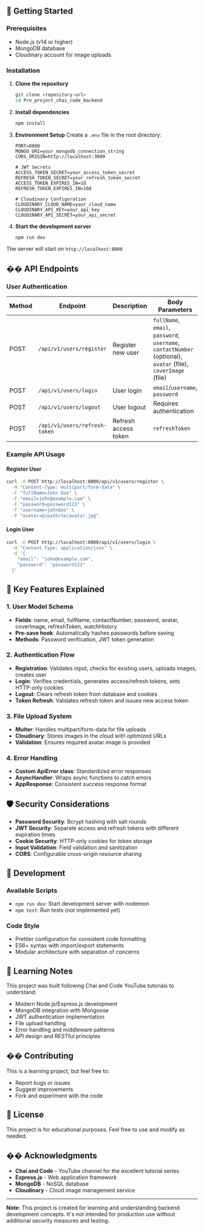 
## 🚀 Getting Started

### Prerequisites

- Node.js (v14 or higher)
- MongoDB database
- Cloudinary account for image uploads

### Installation

1. **Clone the repository**
   ```bash
   git clone <repository-url>
   cd Pro_project_chai_code_backend
   ```

2. **Install dependencies**
   ```bash
   npm install
   ```

3. **Environment Setup**
   Create a `.env` file in the root directory:
   ```env
   PORT=8000
   MONGO_URI=your_mongodb_connection_string
   CORS_ORIGIN=http://localhost:3000
   
   # JWT Secrets
   ACCESS_TOKEN_SECRET=your_access_token_secret
   REFRESH_TOKEN_SECRET=your_refresh_token_secret
   ACCESS_TOKEN_EXPIRES_IN=1d
   REFRESH_TOKEN_EXPIRES_IN=10d
   
   # Cloudinary Configuration
   CLOUDINARY_CLOUD_NAME=your_cloud_name
   CLOUDINARY_API_KEY=your_api_key
   CLOUDINARY_API_SECRET=your_api_secret
   ```

4. **Start the development server**
   ```bash
   npm run dev
   ```

The server will start on `http://localhost:8000`

## �� API Endpoints

### User Authentication

| Method | Endpoint | Description | Body Parameters |
|--------|----------|-------------|-----------------|
| POST | `/api/v1/users/register` | Register new user | `fullName`, `email`, `password`, `username`, `contactNumber` (optional), `avatar` (file), `coverImage` (file) |
| POST | `/api/v1/users/login` | User login | `email`/`username`, `password` |
| POST | `/api/v1/users/logout` | User logout | Requires authentication |
| POST | `/api/v1/users/refresh-token` | Refresh access token | `refreshToken` |

### Example API Usage

#### Register User
```bash
curl -X POST http://localhost:8000/api/v1/users/register \
  -H "Content-Type: multipart/form-data" \
  -F "fullName=John Doe" \
  -F "email=john@example.com" \
  -F "password=password123" \
  -F "username=johndoe" \
  -F "avatar=@/path/to/avatar.jpg"
```

#### Login User
```bash
curl -X POST http://localhost:8000/api/v1/users/login \
  -H "Content-Type: application/json" \
  -d '{
    "email": "john@example.com",
    "password": "password123"
  }'
```

## 🔧 Key Features Explained

### 1. User Model Schema
- **Fields**: name, email, fullName, contactNumber, password, avatar, coverImage, refreshToken, watchHistory
- **Pre-save hook**: Automatically hashes passwords before saving
- **Methods**: Password verification, JWT token generation

### 2. Authentication Flow
- **Registration**: Validates input, checks for existing users, uploads images, creates user
- **Login**: Verifies credentials, generates access/refresh tokens, sets HTTP-only cookies
- **Logout**: Clears refresh token from database and cookies
- **Token Refresh**: Validates refresh token and issues new access token

### 3. File Upload System
- **Multer**: Handles multipart/form-data for file uploads
- **Cloudinary**: Stores images in the cloud with optimized URLs
- **Validation**: Ensures required avatar image is provided

### 4. Error Handling
- **Custom ApiError class**: Standardized error responses
- **AsyncHandler**: Wraps async functions to catch errors
- **AppResponse**: Consistent success response format

## 🛡️ Security Considerations

- **Password Security**: Bcrypt hashing with salt rounds
- **JWT Security**: Separate access and refresh tokens with different expiration times
- **Cookie Security**: HTTP-only cookies for token storage
- **Input Validation**: Field validation and sanitization
- **CORS**: Configurable cross-origin resource sharing

## 🧪 Development

### Available Scripts
- `npm run dev`: Start development server with nodemon
- `npm test`: Run tests (not implemented yet)

### Code Style
- Prettier configuration for consistent code formatting
- ES6+ syntax with import/export statements
- Modular architecture with separation of concerns

## 📝 Learning Notes

This project was built following Chai and Code YouTube tutorials to understand:
- Modern Node.js/Express.js development
- MongoDB integration with Mongoose
- JWT authentication implementation
- File upload handling
- Error handling and middleware patterns
- API design and RESTful principles

## �� Contributing

This is a learning project, but feel free to:
- Report bugs or issues
- Suggest improvements
- Fork and experiment with the code

## 📄 License

This project is for educational purposes. Feel free to use and modify as needed.

## �� Acknowledgments

- **Chai and Code** - YouTube channel for the excellent tutorial series
- **Express.js** - Web application framework
- **MongoDB** - NoSQL database
- **Cloudinary** - Cloud image management service

---

**Note**: This project is created for learning and understanding backend development concepts. It's not intended for production use without additional security measures and testing.